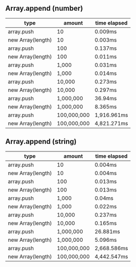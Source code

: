 ## Array.append (number)

|type|amount|time elapsed|
|-|-|-|
array.push|10|0.009ms
new Array(length)|10|0.003ms
array.push|100|0.137ms
new Array(length)|100|0.011ms
array.push|1,000|0.031ms
new Array(length)|1,000|0.014ms
array.push|10,000|0.273ms
new Array(length)|10,000|0.297ms
array.push|1,000,000|36.94ms
new Array(length)|1,000,000|8.365ms
array.push|100,000,000|1,916.961ms
new Array(length)|100,000,000|4,821.271ms
## Array.append (string)

|type|amount|time elapsed|
|-|-|-|
array.push|10|0.004ms
new Array(length)|10|0.004ms
array.push|100|0.013ms
new Array(length)|100|0.013ms
array.push|1,000|0.04ms
new Array(length)|1,000|0.022ms
array.push|10,000|0.237ms
new Array(length)|10,000|0.165ms
array.push|1,000,000|26.881ms
new Array(length)|1,000,000|5.096ms
array.push|100,000,000|2,668.586ms
new Array(length)|100,000,000|4,442.547ms
